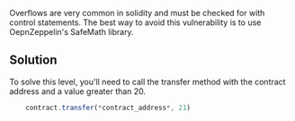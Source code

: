 Overflows are very common in solidity and must be checked for with control statements.
The best way to avoid this vulnerability is to use OepnZeppelin's SafeMath library.

## Solution

To solve this level, you'll need to call the transfer method with the contract address and a value greater than 20.

```javascript
    contract.transfer(*contract_address*, 21)
```
